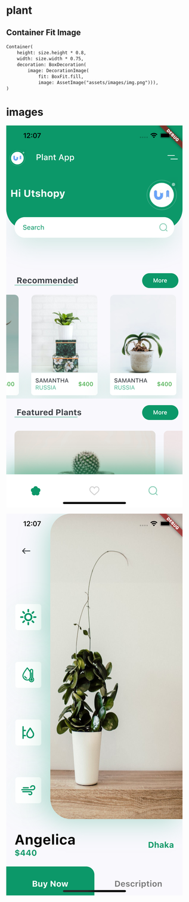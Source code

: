 # plant

## Container Fit Image
    Container(
        height: size.height * 0.8,
        width: size.width * 0.75,
        decoration: BoxDecoration(
            image: DecorationImage(
                fit: BoxFit.fill,
                image: AssetImage("assets/images/img.png"))),
    )

# images 

![home page](https://github.com/riyadzaigirdar/flutter-plant-app/blob/master/1.png)

![detail page](https://github.com/riyadzaigirdar/flutter-plant-app/blob/master/2.png)

